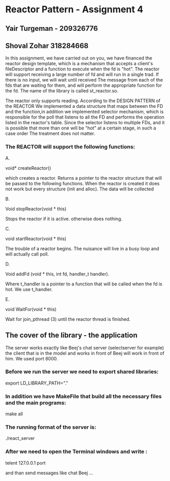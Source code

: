 # Reactor Pattern - Assignment 4
## Yair Turgeman - 209326776
## Shoval Zohar 318284668

In this assignment, we have carried out on you, we have financed the reactor design template, which is a mechanism that accepts a client's fileDescriptor and a function to execute
when the fd is "hot". The reactor will support receiving a large number of fd and will run in a single trad. If there is no input, we will wait until received
The message from each of the fds that are waiting for them, and will perform the appropriate function for the fd. 
The name of the library is called st_reactor.so.

The reactor only supports reading.
According to the DESIGN PATTERN of the REACTOR
We implemented a data structure that maps between the FD and the function,in addition we implemented selector mechanism, which is responsible for the poll that listens to all the FD and performs the operation listed in the reactor's table.
Since the selector listens to multiple FDs, and it is possible that more than one will be "hot" at a certain stage, in such a case order
The treatment does not matter.

### The REACTOR will support the following functions:
A.

void* createReactor()

which creates a reactor.
Returns a pointer to the reactor structure that will be passed to the following functions. When the reactor is created it does not work but every structure
(init and alloc). The data will be collected

B.

Void stopReactor(void * this)

Stops the reactor if it is active. otherwise does nothing.


C.

void startReactor(void * this)

The trouble of a reactor begins.
The nuisance will live in a busy loop and will actually call poll.

D.

Void addFd (void * this, int fd, handler_t handler). 

Where t_handler is a pointer to a function that will be called when the fd is hot.
We use t_handler.

E.

void WaitFor(void * this)

Wait for join_pthread (3) until the reactor thread is finished.


## The cover of the library - the application
The server works exactly like Beej's chat server (selectserver for example) the client that is in the model and works in front of Beej will work in front of him.
We used port 8000.

### Before we run the server we need to export shared libraries:
export LD_LIBRARY_PATH="."

### In addition we have MakeFile that build all the necessary files and the main programs:
make all

### The running format of the server is:
./react_server

### After we need to open the Terminal windows and write :
telent 127.0.0.1 port
  
  
and than send messages like chat Beej ...
  


